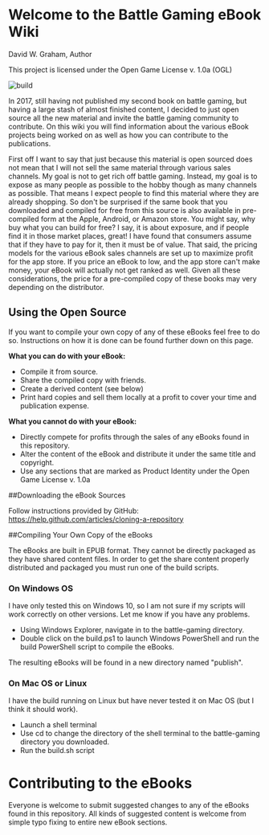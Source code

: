 # Welcome to the Battle Gaming eBook Wiki

David W. Graham, Author

This project is licensed under the Open Game License v. 1.0a (OGL)

![build](https://codeship.com/projects/96c99a00-cfe6-0134-1e09-22b901f6ad6b/status?branch=master "build")

In 2017, still having not published my second book on battle gaming, but having a large stash of almost finished content, I decided to just open source all the new material and invite the battle gaming community to contribute. On this wiki you will find information about the various eBook projects being worked on as well as how you can contribute to the publications.

First off I want to say that just because this material is open sourced does not mean that I will not sell the same material through various sales channels. My goal is not to get rich off battle gaming. Instead, my goal is to expose as many people as possible to the hobby though as many channels as possible. That means I expect people to find this material where they are already shopping. So don't be surprised if the same book that you downloaded and compiled for free from this source is also available in pre-compiled form at the Apple, Android, or Amazon store. You might say, why buy what you can build for free? I say, it is about exposure, and if people find it in those market places, great! I have found that consumers assume that if they have to pay for it, then it must be of value. That said, the pricing models for the various eBook sales channels are set up to maximize profit for the app store. If you price an eBook to low, and the app store can't make money, your eBook will actually not get ranked as well. Given all these considerations, the price for a pre-compiled copy of these books may very depending on the distributor.

## Using the Open Source

If you want to compile your own copy of any of these eBooks feel free to do so. Instructions on how it is done can be found further down on this page. 

**What you can do with your eBook:**
* Compile it from source.
* Share the compiled copy with friends.
* Create a derived content (see below)
* Print hard copies and sell them locally at a profit to cover your time and publication expense.

**What you cannot do with your eBook:**
* Directly compete for profits through the sales of any eBooks found in this repository.
* Alter the content of the eBook and distribute it under the same title and copyright.
* Use any sections that are marked as Product Identity under the Open Game License v. 1.0a

##Downloading the eBook Sources

Follow instructions provided by GitHub: https://help.github.com/articles/cloning-a-repository

##Compiling Your Own Copy of the eBooks

The eBooks are built in EPUB format. They cannot be directly packaged as they have shared content files. In order to get the share content properly distributed and packaged you must run one of the build scripts.

### On Windows OS
I have only tested this on Windows 10, so I am not sure if my scripts will work correctly on other versions.  Let me know if you have any problems.
* Using Windows Explorer, navigate in to the battle-gaming directory.  
* Double click on the build.ps1 to launch Windows PowerShell and run the build PowerShell script to compile the eBooks.

The resulting eBooks will be found in a new directory named "publish".

### On Mac OS or Linux
I have the build running on Linux but have never tested it on Mac OS (but I think it should work).
* Launch a shell terminal
* Use cd to change the directory of the shell terminal to the battle-gaming directory you downloaded.
* Run the build.sh script

# Contributing to the eBooks
Everyone is welcome to submit suggested changes to any of the eBooks found in this repository. All kinds of suggested content is welcome from simple typo fixing to entire new eBook sections.

